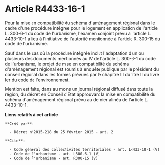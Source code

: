 # Article R4433-16-1

Pour la mise en compatibilité du schéma d'aménagement régional dans le cadre d'une procédure intégrée pour le logement en
application de l'article L. 300-6-1 du code de l'urbanisme, l'examen conjoint prévu à l'article L. 4433-10-1 a lieu à
l'initiative de l'autorité mentionnée à l'article R. 300-15 du code de l'urbanisme. 

Sauf dans le cas où la procédure intégrée inclut l'adaptation d'un ou plusieurs des documents mentionnés au IV de l'article
L. 300-6-1 du code de l'urbanisme, le projet de mise en compatibilité du schéma d'aménagement régional est soumis à enquête
publique par le président du conseil régional dans les formes prévues par le chapitre III du titre II du livre Ier du code de
l'environnement. 

Mention est faite, dans au moins un journal régional diffusé dans toute la région, du décret en Conseil d'Etat approuvant la
mise en compatibilité du schéma d'aménagement régional prévu au dernier alinéa de l'article L. 4433-10-1.

**Liens relatifs à cet article**

	**Créé par**:

	  - Décret n°2015-218 du 25 février 2015 - art. 2

	**Cite**:

	  - Code général des collectivités territoriales - art. L4433-10-1 (V)
	  - Code de l'urbanisme - art. L300-6-1 (V)
	  - Code de l'urbanisme - art. R300-15 (V)
